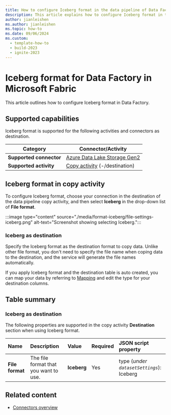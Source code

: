 ```yaml
---
title: How to configure Iceberg format in the data pipeline of Data Factory in Microsoft Fabric
description: This article explains how to configure Iceberg format in the data pipeline of Data Factory in Microsoft Fabric.
author: jianleishen
ms.author: jianleishen
ms.topic: how-to
ms.date: 09/06/2024
ms.custom:
  - template-how-to
  - build-2023
  - ignite-2023
---
```


# Iceberg format for Data Factory in Microsoft Fabric

This article outlines how to configure Iceberg format in Data Factory.

## Supported capabilities

Iceberg format is supported for the following activities and connectors as destination.

| Category | Connector/Activity |
|---|---|
| **Supported connector** | [Azure Data Lake Storage Gen2](connector-azure-data-lake-storage-gen2-copy-activity.md) |
| **Supported activity** | [Copy activity](copy-data-activity.md) (-/destination) |

## Iceberg format in copy activity

To configure Iceberg format, choose your connection in the destination of the data pipeline copy activity, and then select **Iceberg** in the drop-down list of **File format**.

:::image type="content" source="./media/format-iceberg/file-settings-iceberg.png" alt-text="Screenshot showing selecting Iceberg.":::

### Iceberg as destination

Specify the Iceberg format as the destination format to copy data. Unlike other file format, you don't need to specify the file name when coping data to the destination, and the service will generate the file names automatically.

If you apply Iceberg format and the destination table is auto created, you can map your data by referring to [Mapping](copy-data-activity.md#configure-your-mappings-under-mapping-tab) and edit the type for your destination columns.

## Table summary

### Iceberg as destination

The following properties are supported in the copy activity **Destination** section when using Iceberg format.

|Name |Description |Value|Required |JSON script property |
|:---|:---|:---|:---|:---|
| **File format**|The file format that you want to use.| **Iceberg**|Yes|type (*under `datasetSettings`*):<br>Iceberg |


## Related content

- [Connectors overview](connector-overview.md)
